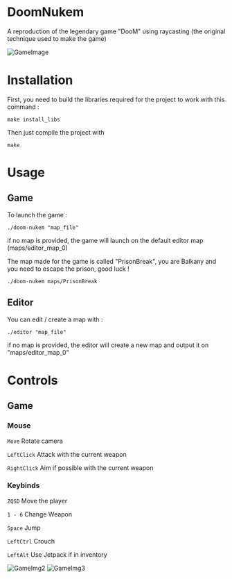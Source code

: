 # DoomNukem
A reproduction of the legendary game "DooM" using raycasting (the original technique used to make the game)

![GameImage](https://i.imgur.com/gFTZF6D.png)

# Installation
First, you need to build the libraries required for the project to work with this command :
```
make install_libs
```

Then just compile the project with
```
make
```

# Usage
## Game

To launch the game :
```
./doom-nukem "map_file"
```
if no map is provided, the game will launch on the default editor map (maps/editor_map_0)

The map made for the game is called "PrisonBreak", you are Balkany and you need to escape the prison, good luck !
```
./doom-nukem maps/PrisonBreak
```

## Editor

You can edit / create a map with :
```
./editor "map_file"
```
if no map is provided, the editor will create a new map and output it on "maps/editor_map_0"

# Controls
## Game

### Mouse

```Move``` Rotate camera

```LeftClick``` Attack with the current weapon

```RightClick``` Aim if possible with the current weapon

### Keybinds

```ZQSD``` Move the player

```1 - 6``` Change Weapon

```Space``` Jump

```LeftCtrl``` Crouch

```LeftAlt``` Use Jetpack if in inventory

![GameImg2](https://i.imgur.com/39BD3eM.png)
![GameImg3](https://i.imgur.com/nl6Avag.png)
